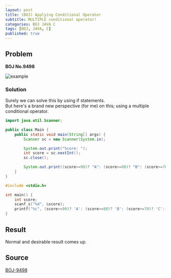 ```yaml
---
layout: post
title: (BOJ) Applying Conditional Operator
subtitle: MULTIPLE conditional operator!
categories: BOJ JAVA C
tags: [BOJ, JAVA, C]
published: true
---
```


## Problem

**BOJ No.9498**

![example](https://user-images.githubusercontent.com/79247938/194723997-be0a058e-8789-41b0-bdcf-47ead48904a5.png)

### Solution

Surely we can solve this by using if statements.<br>
But here's a brand new perspective (for me) on this; using a multiple conditional operator.

```java
import java.util.Scanner;

public class Main {
    public static void main(String[] args) {
        Scanner sc = new Scanner(System.in);

        System.out.print("Score: ");
        int score = sc.nextInt();
        sc.close();

        System.out.print((score>=90)? "A": (score>=80)? "B": (score>=70)? "C": (score>=60)? "D": "F");
    }
}
```

```c
#include <stdio.h>

int main() {
    int score;
    scanf_s("%d", &score);
    printf("%c", (score>=90)? 'A': (score>=80)? 'B': (score>=70)? 'C': (score>=60)? 'D': 'F');
}
```

## Result

Normal and desirable result comes up.

## Source

[BOJ-9498](https://st-lab.tistory.com/22)
